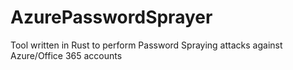 # AzurePasswordSprayer
Tool written in Rust to perform Password Spraying attacks against Azure/Office 365 accounts 
